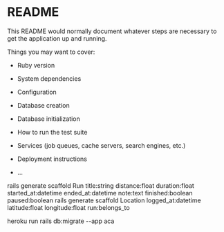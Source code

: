 # README

This README would normally document whatever steps are necessary to get the
application up and running.

Things you may want to cover:

* Ruby version

* System dependencies

* Configuration

* Database creation

* Database initialization

* How to run the test suite

* Services (job queues, cache servers, search engines, etc.)

* Deployment instructions

* ...

rails generate scaffold Run title:string distance:float duration:float started_at:datetime ended_at:datetime note:text finished:boolean paused:boolean
rails generate scaffold Location logged_at:datetime latitude:float longitude:float run:belongs_to

heroku run rails db:migrate --app aca